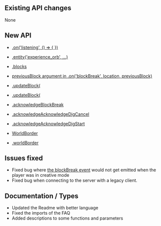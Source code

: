 ## Existing API changes
None

## New API
* [<Server>.on('listening', () => { })](https://oscarnow.github.io/minecraft-server/{version}/classes/Server#on)
* [<Client>.entity('experience_orb', ...)](https://oscarnow.github.io/minecraft-server/{version}/classes/Client#entity.entity-2)
* [<Client>.blocks](https://oscarnow.github.io/minecraft-server/{version}/classes/Client#blocks)
* [previousBlock argument in <Client>.on('blockBreak', location, previousBlock)](https://oscarnow.github.io/minecraft-server/{version}/classes/Client#on)

* [<Chunk>.updateBlock(](https://oscarnow.github.io/minecraft-server/{version}/classes/Chunk#updateBlock)
* [<Client>.updateBlock(](https://oscarnow.github.io/minecraft-server/{version}/classes/Client#updateBlock)

* [<Client>.acknowledgeBlockBreak](https://oscarnow.github.io/minecraft-server/{version}/classes/Client#acknowledgeBlockBreak)
* [<Client>.acknowledgeAcknowledgeDigCancel](https://oscarnow.github.io/minecraft-server/{version}/classes/Client#acknowledgeDigCancel)
* [<Client>.acknowledgeAcknowledgeDigStart](https://oscarnow.github.io/minecraft-server/{version}/classes/Client#acknowledgeDigStart)

* [WorldBorder](https://oscarnow.github.io/minecraft-server/{version}/classes/WorldBorder)
* [<Client>.worldBorder](https://oscarnow.github.io/minecraft-server/{version}/classes/Client#worldBorder)

## Issues fixed
* Fixed bug where [the blockBreak event](https://oscarnow.github.io/minecraft-server/{version}/classes/Client#on) would not get emitted when the player was in creative mode
* Fixed bug when connecting to the server with a legacy client.

## Documentation / Types
* Updated the Readme with better language
* Fixed the imports of the FAQ
* Added descriptions to some functions and parameters